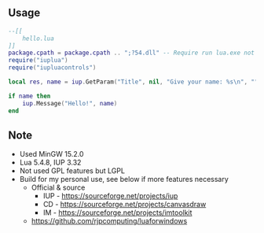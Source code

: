 ## Usage

```lua
--[[
    hello.lua
]]
package.cpath = package.cpath .. ";?54.dll" -- Require run lua.exe not lua54.exe
require("iuplua")
require("iupluacontrols")

local res, name = iup.GetParam("Title", nil, "Give your name: %s\n", "")

if name then
    iup.Message("Hello!", name)
end
```


## Note

* Used MinGW 15.2.0
* Lua 5.4.8, IUP 3.32
* Not used GPL features but LGPL
* Build for my personal use, see below if more features necessary
    * Official & source
        * IUP - https://sourceforge.net/projects/iup
        * CD - https://sourceforge.net/projects/canvasdraw
        * IM - https://sourceforge.net/projects/imtoolkit
    * https://github.com/rjpcomputing/luaforwindows

